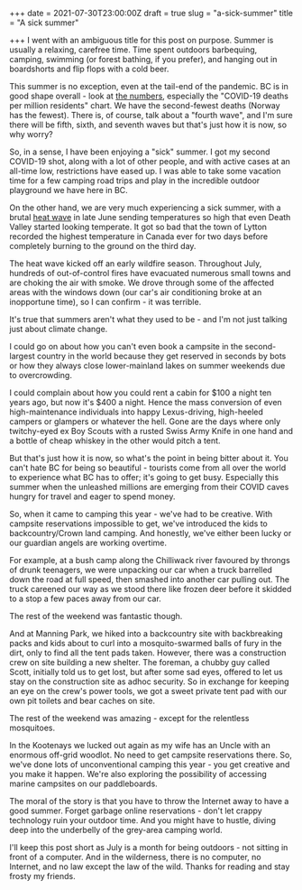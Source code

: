 +++
date = 2021-07-30T23:00:00Z
draft = true
slug = "a-sick-summer"
title = "A sick summer"

+++
I went with an ambiguous title for this post on purpose. Summer is usually a relaxing, carefree time. Time spent outdoors barbequing, camping, swimming (or forest bathing, if you prefer), and hanging out in boardshorts and flip flops with a cold beer.

This summer is no exception, even at the tail-end of the pandemic. BC is in good shape overall - look at [the numbers](https://www.cbc.ca/news/canada/british-columbia/covid-19-british-columbia-charts-1.5510000), especially the "COVID-19 deaths per million residents" chart. We have the second-fewest deaths (Norway has the fewest). There is, of course, talk about a "fourth wave", and I'm sure there will be fifth, sixth, and seventh waves but that's just how it is now, so why worry?

So, in a sense, I have been enjoying a "sick" summer. I got my second COVID-19 shot, along with a lot of other people, and with active cases at an all-time low, restrictions have eased up. I was able to take some vacation time for a few camping road trips and play in the incredible outdoor playground we have here in BC.

On the other hand, we are very much experiencing a sick summer, with a brutal [heat wave](https://www.vice.com/en/article/pkbq8n/all-the-apocalyptic-things-that-happened-because-of-north-americas-heat-wave) in late June sending temperatures so high that even Death Valley started looking temperate. It got so bad that the town of Lytton recorded the highest temperature in Canada ever for two days before completely burning to the ground on the third day.

The heat wave kicked off an early wildfire season. Throughout July, hundreds of out-of-control fires have evacuated numerous small towns and are choking the air with smoke. We drove through some of the affected areas with the windows down (our car's air conditioning broke at an inopportune time), so I can confirm - it was terrible.

<!--more-->

It's true that summers aren't what they used to be - and I'm not just talking just about climate change.

I could go on about how you can't even book a campsite in the second-largest country in the world because they get reserved in seconds by bots or how they always close lower-mainland lakes on summer weekends due to overcrowding.

I could complain about how you could rent a cabin for $100 a night ten years ago, but now it's $400 a night. Hence the mass conversion of even high-maintenance individuals into happy Lexus-driving, high-heeled campers or glampers or whatever the hell. Gone are the days where only twitchy-eyed ex Boy Scouts with a rusted Swiss Army Knife in one hand and a bottle of cheap whiskey in the other would pitch a tent.

But that's just how it is now, so what's the point in being bitter about it. You can't hate BC for being so beautiful - tourists come from all over the world to experience what BC has to offer; it's going to get busy. Especially this summer when the unleashed millions are emerging from their COVID caves hungry for travel and eager to spend money.

So, when it came to camping this year - we've had to be creative. With campsite reservations impossible to get, we've introduced the kids to backcountry/Crown land camping. And honestly, we've either been lucky or our guardian angels are working overtime.

For example, at a bush camp along the Chilliwack river favoured by throngs of drunk teenagers, we were unpacking our car when a truck barrelled down the road at full speed, then smashed into another car pulling out. The truck careened our way as we stood there like frozen deer before it skidded to a stop a few paces away from our car.

The rest of the weekend was fantastic though.

And at Manning Park, we hiked into a backcountry site with backbreaking packs and kids about to curl into a mosquito-swarmed balls of fury in the dirt, only to find all the tent pads taken. However, there was a construction crew on site building a new shelter. The foreman, a chubby guy called Scott, initially told us to get lost, but after some sad eyes, offered to let us stay on the construction site as adhoc security. So in exchange for keeping an eye on the crew's power tools, we got a sweet private tent pad with our own pit toilets and bear caches on site.

The rest of the weekend was amazing - except for the relentless mosquitoes.

In the Kootenays we lucked out again as my wife has an Uncle with an enormous off-grid woodlot. No need to get campsite reservations there. So, we've done lots of unconventional camping this year - you get creative and you make it happen. We're also exploring the possibility of accessing marine campsites on our paddleboards.

The moral of the story is that you have to throw the Internet away to have a good summer. Forget garbage online reservations - don't let crappy technology ruin your outdoor time. And you might have to hustle, diving deep into the underbelly of the grey-area camping world.

I'll keep this post short as July is a month for being outdoors - not sitting in front of a computer. And in the wilderness, there is no computer, no Internet, and no law except the law of the wild. Thanks for reading and stay frosty my friends.